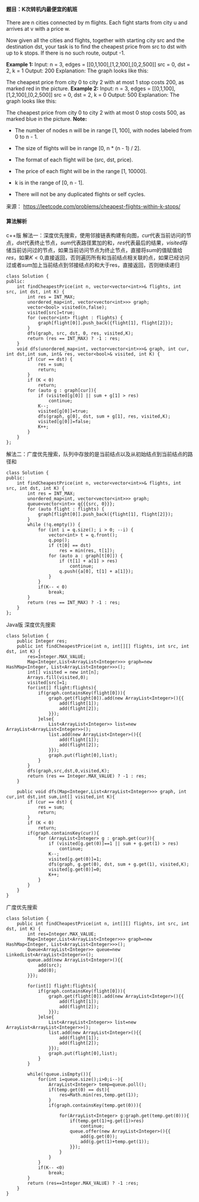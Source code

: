 #### 题目：K次转机内最便宜的航班
There are n cities connected by m flights. Each fight starts from city u and arrives at v with a price w.

Now given all the cities and flights, together with starting city src and the destination dst, your task is to find the cheapest price from src to dst with up to k stops. If there is no such route, output -1.

**Example 1:**
Input: 
n = 3, edges = [[0,1,100],[1,2,100],[0,2,500]]
src = 0, dst = 2, k = 1
Output: 200
Explanation: 
The graph looks like this:


The cheapest price from city 0 to city 2 with at most 1 stop costs 200, as marked red in the picture.
**Example 2:**
Input: 
n = 3, edges = [[0,1,100],[1,2,100],[0,2,500]]
src = 0, dst = 2, k = 0
Output: 500
Explanation: 
The graph looks like this:


The cheapest price from city 0 to city 2 with at most 0 stop costs 500, as marked blue in the picture.
**Note:**

- The number of nodes n will be in range [1, 100], with nodes labeled from 0 to n - 1.

- The size of flights will be in range [0, n * (n - 1) / 2].

- The format of each flight will be (src, dst, price).

- The price of each flight will be in the range [1, 10000].

- k is in the range of [0, n - 1].

- There will not be any duplicated flights or self cycles.



来源： https://leetcode.com/problems/cheapest-flights-within-k-stops/

#### 算法解析
c++版
解法一：深度优先搜索，使用邻接链表构建有向图，$cur$代表当前访问的节点，$dst$代表终止节点，$sum$代表路径累加的和，$res$代表最后的结果，$visited$存储当前访问过的节点，如果当前访问节点为终止节点，直接将$sum$的值赋值给$res$，如果$K<0$,直接返回，否则遍历所有和当前结点相关联的点，如果已经访问过或者$sum$加上当前结点到邻接结点的和大于res，直接返回，否则继续递归
```
class Solution {
public:
    int findCheapestPrice(int n, vector<vector<int>>& flights, int src, int dst, int K) {
        int res = INT_MAX;
        unordered_map<int, vector<vector<int>>> graph;
        vector<bool> visited(n,false);
        visited[src]=true;
        for (vector<int> flight : flights) {
            graph[flight[0]].push_back({flight[1], flight[2]});
        }
        dfs(graph, src, dst, 0, res, visited,K);
        return (res == INT_MAX) ? -1 : res;
    }
    void dfs(unordered_map<int, vector<vector<int>>>& graph, int cur, int dst,int sum, int& res, vector<bool>& visited, int K) {
        if (cur == dst) {
            res = sum; 
            return;
        }
        if (K < 0) 
            return;
        for (auto g : graph[cur]){
            if (visited[g[0]] || sum + g[1] > res) 
                continue;
            K--;
            visited[g[0]]=true;
            dfs(graph, g[0], dst, sum + g[1], res, visited,K);
            visited[g[0]]=false;
            K++;
        }
    }
};
```
解法二：广度优先搜索，队列中存放的是当前结点以及从初始结点到当前结点的路径和
```
class Solution {
public:
    int findCheapestPrice(int n, vector<vector<int>>& flights, int src, int dst, int K) {
        int res = INT_MAX;
        unordered_map<int, vector<vector<int>>> graph;
        queue<vector<int>> q{{{src, 0}}};
        for (auto flight : flights) {
            graph[flight[0]].push_back({flight[1], flight[2]});
        }
        while (!q.empty()) {
            for (int i = q.size(); i > 0; --i) {
                vector<int> t = q.front(); 
                q.pop();
                if (t[0] == dst) 
                    res = min(res, t[1]);
                for (auto a : graph[t[0]]) {
                    if (t[1] + a[1] > res) 
                        continue;
                    q.push({a[0], t[1] + a[1]});
                }
            }
            if(K-- < 0)
                break;
        }
        return (res == INT_MAX) ? -1 : res;
    }
};
```
Java版 深度优先搜索
```
class Solution {
    public Integer res;
    public int findCheapestPrice(int n, int[][] flights, int src, int dst, int K) {
        res=Integer.MAX_VALUE;
        Map<Integer,List<ArrayList<Integer>>> graph=new HashMap<Integer, List<ArrayList<Integer>>>();
        int[] visited = new int[n];
        Arrays.fill(visited,0);
        visited[src]=1;
        for(int[] flight:flights){
            if(graph.containsKey(flight[0])){
                graph.get(flight[0]).add(new ArrayList<Integer>(){{
                    add(flight[1]);
                    add(flight[2]);
                }});
            }else{
                List<ArrayList<Integer>> list=new ArrayList<ArrayList<Integer>>();
                list.add(new ArrayList<Integer>(){{
                    add(flight[1]);
                    add(flight[2]);
                }});
                graph.put(flight[0],list);
            }
        }
        dfs(graph,src,dst,0,visited,K);
        return (res == Integer.MAX_VALUE) ? -1 : res;
    }

    public void dfs(Map<Integer,List<ArrayList<Integer>>> graph, int cur,int dst,int sum,int[] visited,int K){
        if (cur == dst) {
            res = sum;
            return;
        }
        if (K < 0)
            return;
        if(graph.containsKey(cur)){
            for (ArrayList<Integer> g : graph.get(cur)){
                if (visited[g.get(0)]==1 || sum + g.get(1) > res)
                    continue;
                K--;
                visited[g.get(0)]=1;
                dfs(graph, g.get(0), dst, sum + g.get(1), visited,K);
                visited[g.get(0)]=0;
                K++;
            }
        }
    }
}
```
广度优先搜索
```
class Solution {
    public int findCheapestPrice(int n, int[][] flights, int src, int dst, int K) {
        int res=Integer.MAX_VALUE;
        Map<Integer,List<ArrayList<Integer>>> graph=new HashMap<Integer, List<ArrayList<Integer>>>();
        Queue<ArrayList<Integer>> queue=new LinkedList<ArrayList<Integer>>();
        queue.add(new ArrayList<Integer>(){{
            add(src);
            add(0);
        }});

        for(int[] flight:flights){
            if(graph.containsKey(flight[0])){
                graph.get(flight[0]).add(new ArrayList<Integer>(){{
                    add(flight[1]);
                    add(flight[2]);
                }});
            }else{
                List<ArrayList<Integer>> list=new ArrayList<ArrayList<Integer>>();
                list.add(new ArrayList<Integer>(){{
                    add(flight[1]);
                    add(flight[2]);
                }});
                graph.put(flight[0],list);
            }
        }

        while(!queue.isEmpty()){
            for(int i=queue.size();i>0;i--){
                ArrayList<Integer> temp=queue.poll();
                if(temp.get(0) == dst){
                    res=Math.min(res,temp.get(1));
                }
                if(graph.containsKey(temp.get(0))){

                    for(ArrayList<Integer> g:graph.get(temp.get(0))){
                        if(temp.get(1)+g.get(1)>res)
                            continue;
                        queue.offer(new ArrayList<Integer>(){{
                            add(g.get(0));
                            add(g.get(1)+temp.get(1));
                        }});
                    }
                }
            }
            if(K-- <0)
                break;
        }
        return (res==Integer.MAX_VALUE) ? -1 :res;
    }
}
```
